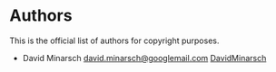 # Authors

This is the official list of authors for copyright purposes.

* David Minarsch <david.minarsch@googlemail.com> [DavidMinarsch](https://github.com/DavidMinarsch)
